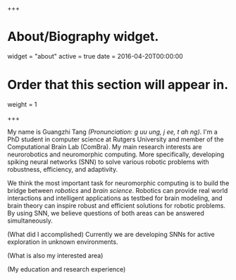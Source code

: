 +++
# About/Biography widget.
widget = "about"
active = true
date = 2016-04-20T00:00:00

# Order that this section will appear in.
weight = 1
 
+++

My name is Guangzhi Tang *(Pronunciation: g uu ung, j ee, t ah ng)*. I'm a PhD student in computer science at Rutgers University and member of the Computational Brain Lab (ComBra). My main research interests are neurorobotics and neuromorphic computing. More specifically, developing spiking neural networks (SNN) to solve various robotic problems with robustness, efficiency, and adaptivity.

We think the most important task for neuromorphic computing is to build the bridge between *robotics* and *brain science*. Robotics can provide real world interactions and intelligent applications as testbed for brain modeling, and brain theory can inspire robust and efficient solutions for robotic problems. By using SNN, we believe questions of both areas can be answered simultaneously.

(What did I accomplished) Currently we are developing SNNs for active exploration in unknown environments.

(What is also my interested area)

(My education and research experience)